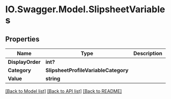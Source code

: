 # IO.Swagger.Model.SlipsheetVariables
## Properties

Name | Type | Description | Notes
------------ | ------------- | ------------- | -------------
**DisplayOrder** | **int?** |  | [optional] 
**Category** | **SlipsheetProfileVariableCategory** |  | [optional] 
**Value** | **string** |  | [optional] 

[[Back to Model list]](../README.md#documentation-for-models) [[Back to API list]](../README.md#documentation-for-api-endpoints) [[Back to README]](../README.md)

